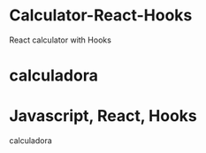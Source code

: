 # Calculator-React-Hooks
React calculator with Hooks 

# calculadora

# Javascript, React, Hooks

calculadora
